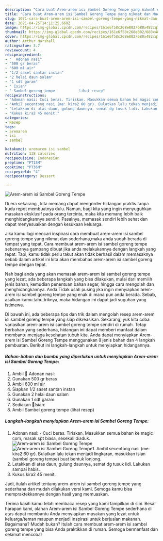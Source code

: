 ```yaml
---
description: "Cara buat Arem-arem isi Sambel Goreng Tempe yang nikmat dan Mudah Dibuat"
title: "Cara buat Arem-arem isi Sambel Goreng Tempe yang nikmat dan Mudah Dibuat"
slug: 1071-cara-buat-arem-arem-isi-sambel-goreng-tempe-yang-nikmat-dan-mudah-dibuat
date: 2021-04-25T14:11:25.660Z
image: https://img-global.cpcdn.com/recipes/161e6f58c268e802/680x482cq70/arem-arem-isi-sambel-goreng-tempe-foto-resep-utama.jpg
thumbnail: https://img-global.cpcdn.com/recipes/161e6f58c268e802/680x482cq70/arem-arem-isi-sambel-goreng-tempe-foto-resep-utama.jpg
cover: https://img-global.cpcdn.com/recipes/161e6f58c268e802/680x482cq70/arem-arem-isi-sambel-goreng-tempe-foto-resep-utama.jpg
author: Arthur Marshall
ratingvalue: 3.7
reviewcount: 4
recipeingredient:
- "  Adonan nasi"
- "500 gr beras"
- "600 ml air"
- "1/2 saset santan instan"
- "2 helai daun salam"
- "1 sdt garam"
- " Isian"
- " Sambel goreng tempe           lihat resep"
recipeinstructions:
- "Adonan nasi: Cuci beras. Tiriskan. Masukkan semua bahan ke magic com, masak spt biasa, sesekali diaduk."
- "Ambil secentong nasi (me: kira2 60 gr). Bulatkan lalu tekan menjadi lingkaran, masukkan isian (sambel goreng tempe) buat bentuk lonjong."
- "Letakkan di atas daun, gulung daunnya, semat dg tusuk lidi. Lakukan sampai habis."
- "Kukus kira2 45 menit."
categories:
- Resep
tags:
- aremarem
- isi
- sambel

katakunci: aremarem isi sambel 
nutrition: 138 calories
recipecuisine: Indonesian
preptime: "PT18M"
cooktime: "PT36M"
recipeyield: "4"
recipecategory: Dessert

---
```



![Arem-arem isi Sambel Goreng Tempe](https://img-global.cpcdn.com/recipes/161e6f58c268e802/680x482cq70/arem-arem-isi-sambel-goreng-tempe-foto-resep-utama.jpg)

Di era  sekarang , kita memang dapat mengorder hidangan praktis tanpa kudu repot membuatnya dulu. Namun, bagi kita yang ingin menyuguhkan masakan eksklusif pada orang tercinta, maka kita memang lebih baik menghidangkannya sendiri. Pasalnya, memasak sendiri lebih sehat dan dapat menyesuaikan dengan kesukaan keluarga.

Jika kamu lagi mencari inspirasi cara membuat arem-arem isi sambel goreng tempe yang nikmat dan sederhana,maka anda sudah berada di tempat yang tepat. Cara membuat arem-arem isi sambel goreng tempe  sebenarnya gampang dibuat jika anda melakukannya dengan langkah yang tepat. Tapi, kamu tidak perlu takut akan tidak berhasil dalam memasaknya 
sebab dalam artikel ini kita akan membahas arem-arem isi sambel goreng tempe dengan tepat.  



Nah bagi anda yang akan memasak arem-arem isi sambel goreng tempe yang lezat, ada beberapa langkah yang bisa dilakukan, mulai dari memilih jenis bahan, kemudian penentuan bahan segar, hingga cara mengolah dan menghidangkannya. Anda Tidak usah pusing jika ingin menyiapkan arem-arem isi sambel goreng tempe yang enak di mana pun anda berada. Sebab, asalkan kamu  tahu triknya, maka hidangan ini dapat jadi suguhan yang istimewa.

Di bawah ini, ada beberapa tips dan trik dalam mengolah resep arem-arem isi sambel goreng tempe yang siap dikreasikan. Sekarang, yuk kita coba variasikan arem-arem isi sambel goreng tempe sendiri di rumah. Tetap berbahan yang sederhana, hidangan ini dapat memberi manfaat dalam membantu menjaga kesehatan tubuh kita. Anda dapat menyiapkan Arem-arem isi Sambel Goreng Tempe menggunakan 8 jenis bahan dan 4 langkah pembuatan. Berikut ini langkah-langkah untuk menyiapkan hidangannya.

<!--inarticleads1-->

##### Bahan-bahan dan bumbu yang diperlukan untuk menyiapkan Arem-arem isi Sambel Goreng Tempe:

1. Ambil  🌺 Adonan nasi:
1. Gunakan 500 gr beras
1. Ambil 600 ml air
1. Siapkan 1/2 saset santan instan
1. Gunakan 2 helai daun salam
1. Gunakan 1 sdt garam
1. Sediakan  🌺Isian:
1. Ambil  Sambel goreng tempe           (lihat resep)




<!--inarticleads2-->

##### Langkah-langkah menyiapkan Arem-arem isi Sambel Goreng Tempe:

1. Adonan nasi: - Cuci beras. Tiriskan. Masukkan semua bahan ke magic com, masak spt biasa, sesekali diaduk.
<img src="https://img-global.cpcdn.com/steps/f36be4df97d2d2fc/160x128cq70/arem-arem-isi-sambel-goreng-tempe-langkah-memasak-1-foto.jpg" alt="Arem-arem isi Sambel Goreng Tempe"><img src="https://img-global.cpcdn.com/steps/2b713f990e7674c8/160x128cq70/arem-arem-isi-sambel-goreng-tempe-langkah-memasak-1-foto.jpg" alt="Arem-arem isi Sambel Goreng Tempe">1. Ambil secentong nasi (me: kira2 60 gr). Bulatkan lalu tekan menjadi lingkaran, masukkan isian (sambel goreng tempe) buat bentuk lonjong.
1. Letakkan di atas daun, gulung daunnya, semat dg tusuk lidi. Lakukan sampai habis.
1. Kukus kira2 45 menit.




Jadi, itulah artikel tentang  arem-arem isi sambel goreng tempe  yang sederhana dan mudah dilakukan versi kami. Semoga kamu bisa mempraktekkannya dengan hasil yang memuaskan. 

Terima kasih kamu telah membaca resep yang kami tampilkan di sini. Besar harapan kami, olahan  Arem-arem isi Sambel Goreng Tempe sederhana di atas dapat membantu Anda menyiapkan masakan yang lezat untuk keluarga/teman maupun menjadi inspirasi untuk berjualan makanan. Bagaimana? Mudah bukan? Itulah cara membuat arem-arem isi sambel goreng tempe yang bisa Anda praktikkan di rumah. Semoga bermanfaat dan selamat mencoba!

